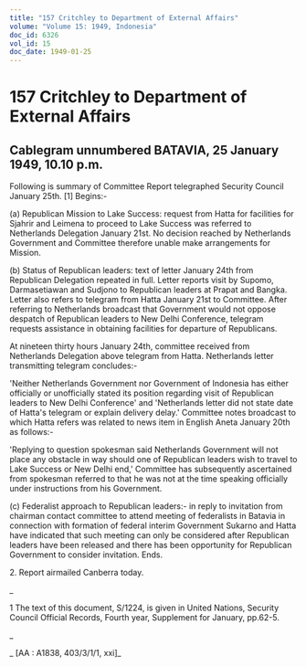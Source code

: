 ```yaml
---
title: "157 Critchley to Department of External Affairs"
volume: "Volume 15: 1949, Indonesia"
doc_id: 6326
vol_id: 15
doc_date: 1949-01-25
---
```


# 157 Critchley to Department of External Affairs

## Cablegram unnumbered BATAVIA, 25 January 1949, 10.10 p.m.

Following is summary of Committee Report telegraphed Security Council January 25th. [1] Begins:-

(a) Republican Mission to Lake Success: request from Hatta for facilities for Sjahrir and Leimena to proceed to Lake Success was referred to Netherlands Delegation January 21st. No decision reached by Netherlands Government and Committee therefore unable make arrangements for Mission.

(b) Status of Republican leaders: text of letter January 24th from Republican Delegation repeated in full. Letter reports visit by Supomo, Darmasetiawan and Sudjono to Republican leaders at Prapat and Bangka. Letter also refers to telegram from Hatta January 21st to Committee. After referring to Netherlands broadcast that Government would not oppose despatch of Republican leaders to New Delhi Conference, telegram requests assistance in obtaining facilities for departure of Republicans.

At nineteen thirty hours January 24th, committee received from Netherlands Delegation above telegram from Hatta. Netherlands letter transmitting telegram concludes:-

'Neither Netherlands Government nor Government of Indonesia has either officially or unofficially stated its position regarding visit of Republican leaders to New Delhi Conference' and 'Netherlands letter did not state date of Hatta's telegram or explain delivery delay.' Committee notes broadcast to which Hatta refers was related to news item in English Aneta January 20th as follows:-

'Replying to question spokesman said Netherlands Government will not place any obstacle in way should one of Republican leaders wish to travel to Lake Success or New Delhi end,' Committee has subsequently ascertained from spokesman referred to that he was not at the time speaking officially under instructions from his Government.

(c) Federalist approach to Republican leaders:- in reply to invitation from chairman contact committee to attend meeting of federalists in Batavia in connection with formation of federal interim Government Sukarno and Hatta have indicated that such meeting can only be considered after Republican leaders have been released and there has been opportunity for Republican Government to consider invitation. Ends.

2\. Report airmailed Canberra today.

_

1 The text of this document, S/1224, is given in United Nations, Security Council Official Records, Fourth year, Supplement for January, pp.62-5.

_

_ [AA : A1838, 403/3/1/1, xxi]_
